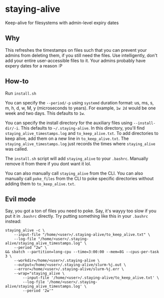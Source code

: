 # staying-alive

Keep-alive for filesystems with admin-level expiry dates

## Why

This refreshes the timestamps on files such that you can prevent your admins from deleting them, if you still need the files. Use intelligently, don't add your entire user-accessible files to it. Your admins probably have expery dates for a reason :P

## How-to

Run `install.sh`

You can specify the `--period/-p` using `systemd` duration format: us, ms, s, m, h, d, w, M, y (microseconds to years). For example, `1w 2d` would be one week and two days. This defaults to `1w`.

You can specify the install directory for the auxiliary files using `--install-dir/-i`. This defaults to `~/.staying-alive`. In this directory, you'll find `staying_alive_timestamps.log` and `to_keep_alive.txt`. To add directories to keep alive, add them on a new line in `to_keep_alive.txt`. The `staying_alive_timestamps.log` just records the times where `staying_alive` was called.

The `install.sh` script will add `staying_alive` to your `.bashrc`. Manually remove it from there if you dont want it lol.

You can also manually call `staying_alive` from the CLI. You can also manually call `poke_files` from the CLI to poke specific directories without adding them to `to_keep_alive.txt`.

## Evil mode

Say, you got a ton of files you need to poke. Say, it's wayyy too slow if you put it in `.bashrc` directly. Try putting something like this in your `.bashrc` instead:

```
staying_alive -c \
    --input-file "/home/<user>/.staying-alive/to_keep_alive.txt" \
    --log-file "/home/<user>/.staying-alive/staying_alive_timestamps.log" \
    --period "2w" \
&& sbatch --partition=long-cpu --time=3:00:00 --mem=8G --cpus-per-task 3 \
    --workdir=/home/<user>/.staying-alive \
    --output=/home/<user>/.staying-alive/slurm-%j.out \
    --error=/home/<user>/.staying-alive/slurm-%j.err \
    --wrap="staying_alive \
        --input-file '/home/<user>/.staying-alive/to_keep_alive.txt' \
        --log-file '/home/<user>/.staying-alive/staying_alive_timestamps.log' \
        --period '2w'"
```